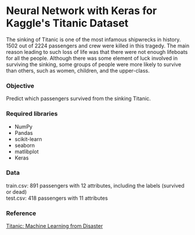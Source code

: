 # Neural Network with Keras for Kaggle's Titanic Dataset

The sinking of Titanic is one of the most infamous shipwrecks in history. 1502 out of 2224 passengers and crew were killed in this tragedy. The main reason leading to such loss of life was that there were not enough lifeboats for all the people. Although there was some element of luck involved in surviving the sinking, some groups of people were more likely to survive than others, such as women, children, and the upper-class.

### Objective
Predict which passengers survived from the sinking Titanic.

### Required libraries
- NumPy
- Pandas
- scikit-learn
- seaborn
- matlibplot
- Keras

### Data
train.csv: 891 passengers with 12 attributes, including the labels (survived or dead)<br>
test.csv: 418 passengers with 11 attributes

### Reference
[Titanic: Machine Learning from Disaster](https://www.kaggle.com/c/titanic)

